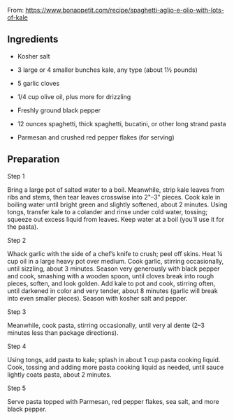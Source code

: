 From: https://www.bonappetit.com/recipe/spaghetti-aglio-e-olio-with-lots-of-kale

## Ingredients

* Kosher salt

* 3 large or 4 smaller bunches kale, any type (about 1½ pounds)

* 5 garlic cloves

* 1/4 cup olive oil, plus more for drizzling

* Freshly ground black pepper

* 12 ounces spaghetti, thick spaghetti, bucatini, or other long strand pasta

* Parmesan and crushed red pepper flakes (for serving)


## Preparation

Step 1

Bring a large pot of salted water to a boil. Meanwhile, strip kale leaves from ribs and stems, then tear leaves crosswise into 2"–3" pieces. Cook kale in boiling water until bright green and slightly softened, about 2 minutes. Using tongs, transfer kale to a colander and rinse under cold water, tossing; squeeze out excess liquid from leaves. Keep water at a boil (you’ll use it for the pasta).

Step 2

Whack garlic with the side of a chef’s knife to crush; peel off skins. Heat ¼ cup oil in a large heavy pot over medium. Cook garlic, stirring occasionally, until sizzling, about 3 minutes. Season very generously with black pepper and cook, smashing with a wooden spoon, until cloves break into rough pieces, soften, and look golden. Add kale to pot and cook, stirring often, until darkened in color and very tender, about 8 minutes (garlic will break into even smaller pieces). Season with kosher salt and pepper.

Step 3

Meanwhile, cook pasta, stirring occasionally, until very al dente (2–3 minutes less than package directions).

Step 4

Using tongs, add pasta to kale; splash in about 1 cup pasta cooking liquid. Cook, tossing and adding more pasta cooking liquid as needed, until sauce lightly coats pasta, about 2 minutes.

Step 5

Serve pasta topped with Parmesan, red pepper flakes, sea salt, and more black pepper.
